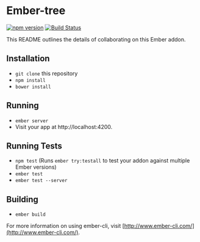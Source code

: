 # Ember-tree
[![npm version](https://badge.fury.io/js/ember-tree.svg)](https://badge.fury.io/js/ember-tree)
[![Build Status](https://travis-ci.org/kellyselden/ember-tree.svg?branch=master)](https://travis-ci.org/kellyselden/ember-tree)

This README outlines the details of collaborating on this Ember addon.

## Installation

* `git clone` this repository
* `npm install`
* `bower install`

## Running

* `ember server`
* Visit your app at http://localhost:4200.

## Running Tests

* `npm test` (Runs `ember try:testall` to test your addon against multiple Ember versions)
* `ember test`
* `ember test --server`

## Building

* `ember build`

For more information on using ember-cli, visit [http://www.ember-cli.com/](http://www.ember-cli.com/).
